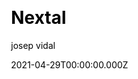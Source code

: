 ---
title: Nextal
github: https://github.com/jvidalv/nextal
demo: https://nextal.josepvidal.dev/
license: MIT
author: josep vidal
author_link: ''
author_twitter: ''
author_github: jvidalv
date: 2021-04-29T00:00:00.000Z
ssg:
  - Next
cms: null
css:
  - Tailwind
archetype:
  - Boilerplate
services: null
hosting:
  - Netlify
  - Vercel
description: >-
  Starter template for NextJs with TypeScript. Supports Tailwind with
  CSS-Modules. Jest and react/testing-library configured and ready to go. Also
  ESLint, Prettier, Husky, Commit-lint and Atomic Design for components.
stale: false
disabled: false
disabled_reason: null
draft: false
---